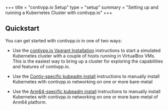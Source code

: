 +++
title = "contivpp.io Setup"
type = "setup"
summary = "Setting up and running a Kubernetes Cluster with contivpp.io"
+++

## Quickstart
You can get started with contivpp.io in one of two ways:

* Use the [contivpp.io Vagrant Installation](https://github.com/contiv/vpp/blob/master/vagrant/README.md) instructions to start a
  simulated Kubernetes cluster with a couple of hosts running in VirtualBox
  VMs. This is the easiest way to bring up a cluster for exploring the
  capabilities and features of contivpp.io.

* Use the [Contiv-specific kubeadm install](https://github.com/contiv/vpp/blob/master/docs/MANUAL_INSTALL.md) instructions to manually
  install Kubernetes with contivpp.io networking on one or more bare-metal

* Use the [Arm64-specific kubeadm install](https://github.com/contiv/vpp/blob/master/docs/arm64/MANUAL_INSTALL_ARM64.md) instructions to manually
  install Kubernetes with contivpp.io networking on one or more bare-metal
  of Arm64 platform.
